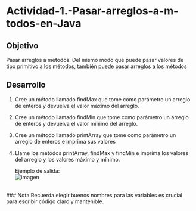 # Actividad-1.-Pasar-arreglos-a-m-todos-en-Java
## Objetivo
Pasar arreglos a métodos. Del mismo modo que puede pasar valores de tipo primitivo a los métodos, también puede pasar arreglos a los métodos

## Desarrollo
1. Cree un método llamado findMax que tome como parámetro un arreglo de enteros y devuelva el valor máximo del arreglo.
2. Cree un método llamado findMin que tome como parámetro un arreglo de enteros y devuelva el valor mínimo del arreglo.
3. Cree un método llamado printArray que tome como parámetro un arreglo de enteros e imprima sus valores
4. Llame los métodos printArray, findMax y findMin e imprima los valores del arreglo y los valores máximo y mínimo.

   Ejemplo de salida: <br>
 ![imagen](https://github.com/user-attachments/assets/27226cac-84a3-4b80-9589-dcdcf9b9eb9a)
 
<br>
### Nota
Recuerda elegir buenos nombres para las variables es crucial para escribir código claro y mantenible.